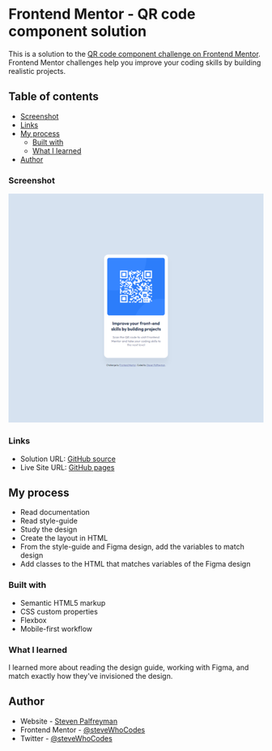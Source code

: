 # Frontend Mentor - QR code component solution

This is a solution to the [QR code component challenge on Frontend Mentor](https://www.frontendmentor.io/challenges/qr-code-component-iux_sIO_H). Frontend Mentor challenges help you improve your coding skills by building realistic projects.

## Table of contents

- [Screenshot](#screenshot)
- [Links](#links)
- [My process](#my-process)
  - [Built with](#built-with)
  - [What I learned](#what-i-learned)
- [Author](#author)

### Screenshot

![](./images/qrcode.png)

### Links

- Solution URL: [GitHub source](https://github.com/steveWhoCodes/QR-code-component-challenge-hub)
- Live Site URL: [GitHub pages](https://stevewhocodes.github.io/QR-code-component-challenge-hub/)

## My process

- Read documentation
- Read style-guide
- Study the design
- Create the layout in HTML
- From the style-guide and Figma design, add the variables to match design
- Add classes to the HTML that matches variables of the Figma design

### Built with

- Semantic HTML5 markup
- CSS custom properties
- Flexbox
- Mobile-first workflow

### What I learned

I learned more about reading the design guide, working with Figma, and match exactly how they've invisioned the design.

## Author

- Website - [Steven Palfreyman](https://www.stevewhocodes.com)
- Frontend Mentor - [@steveWhoCodes](https://www.frontendmentor.io/profile/steveWhoCodes)
- Twitter - [@steveWhoCodes](https://www.twitter.com/stevewhocodes)
